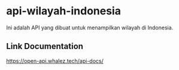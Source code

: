 # api-wilayah-indonesia
Ini adalah API yang dibuat untuk menampilkan wilayah di Indonesia. 

## Link Documentation
https://open-api.whalez.tech/api-docs/
